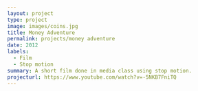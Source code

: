 ```yaml
---
layout: project
type: project
image: images/coins.jpg
title: Money Adventure
permalink: projects/money adventure
date: 2012
labels:
  - Film
  - Stop motion
summary: A short film done in media class using stop motion.
projecturl: https://www.youtube.com/watch?v=-5NKB7FniTQ
---
```


